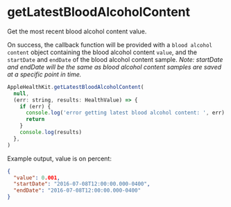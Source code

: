 # getLatestBloodAlcoholContent

Get the most recent blood alcohol content value.

On success, the callback function will be provided with a `blood alcohol content` object containing the blood alcohol content `value`, and the `startDate` and `endDate` of the blood alcohol content sample. _Note: startDate and endDate will be the same as blood alcohol content samples are saved at a specific point in time._

```javascript
AppleHealthKit.getLatestBloodAlcoholContent(
  null,
  (err: string, results: HealthValue) => {
    if (err) {
      console.log('error getting latest blood alcohol content: ', err)
      return
    }
    console.log(results)
  },
)
```

Example output, value is on percent:

```json
{
  "value": 0.001,
  "startDate": "2016-07-08T12:00:00.000-0400",
  "endDate": "2016-07-08T12:00:00.000-0400"
}
```
